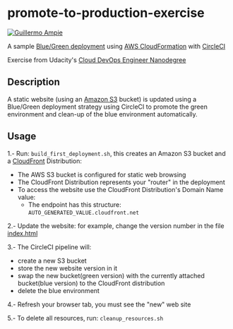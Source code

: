 # promote-to-production-exercise

[![Guillermo Ampie](https://circleci.com/gh/guillermo-ampie/promote-to-production-exercise.svg?style=shield)](https://github.com/guillermo-ampie/promote-to-production-exercise)

A sample [Blue/Green deployment](https://en.wikipedia.org/wiki/Blue-green_deployment) using [AWS CloudFormation](https://aws.amazon.com/cloudformation/) with [CircleCI](https://www.circleci.com/)

Exercise from Udacity's [Cloud DevOps Engineer Nanodegree](https://www.udacity.com/course/cloud-dev-ops-nanodegree--nd9991)

## Description

A static website (using an [Amazon S3](https://aws.amazon.com/s3/) bucket) is updated using a Blue/Green deployment strategy using CircleCI to promote the green environment and clean-up of the blue environment automatically. 

## Usage

1.- Run: `build_first_deployment.sh`, this creates an Amazon S3 bucket and a [CloudFront](https://aws.amazon.com/cloudfront/) Distribution:

* The AWS S3 bucket is configured for static web browsing
* The CloudFront Distribution represents your "router" in the deployment
* To access the website use the CloudFront Distribution's Domain Name value:
  * The endpoint has this structure: `AUTO_GENERATED_VALUE.cloudfront.net`

2.- Update the website: for example, change the version number in the file [index.html](./index.html)

3.- The CircleCI pipeline will:

* create a new S3 bucket
* store the new website version in it
* swap the new bucket(green version) with the currently attached bucket(blue version) to the CloudFront distribution
* delete the blue environment

4.- Refresh your browser tab, you must see the "new" web site

5.- To delete all resources, run: `cleanup_resources.sh`
